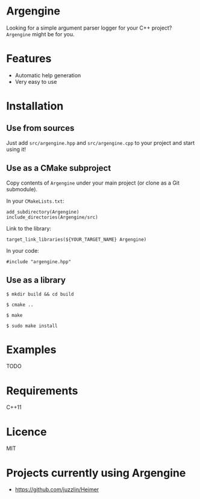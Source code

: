Argengine
====================

Looking for a simple argument parser logger for your C++ project? `Argengine` might be for you.

# Features

* Automatic help generation
* Very easy to use

# Installation

## Use from sources

Just add `src/argengine.hpp` and `src/argengine.cpp` to your project and start using it!

## Use as a CMake subproject

Copy contents of `Argengine` under your main project (or clone as a Git submodule).

In your `CMakeLists.txt`:

```
add_subdirectory(Argengine)
include_directories(Argengine/src)
```

Link to the library:

```
target_link_libraries(${YOUR_TARGET_NAME} Argengine)
```

In your code:

```
#include "argengine.hpp"
```

## Use as a library

`$ mkdir build && cd build`

`$ cmake ..`

`$ make`

`$ sudo make install`

# Examples

TODO

# Requirements

C++11

# Licence

MIT

# Projects currently using Argengine

* https://github.com/juzzlin/Heimer
